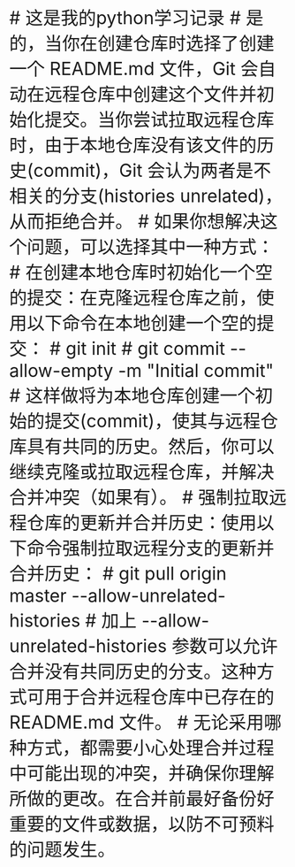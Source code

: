 <font size = 6>
# 这是我的python学习记录
# 是的，当你在创建仓库时选择了创建一个 README.md 文件，Git 会自动在远程仓库中创建这个文件并初始化提交。当你尝试拉取远程仓库时，由于本地仓库没有该文件的历史(commit)，Git 会认为两者是不相关的分支(histories unrelated)，从而拒绝合并。
# 如果你想解决这个问题，可以选择其中一种方式：
# 在创建本地仓库时初始化一个空的提交：在克隆远程仓库之前，使用以下命令在本地创建一个空的提交：
# git init
# git commit --allow-empty -m "Initial commit"
# 这样做将为本地仓库创建一个初始的提交(commit)，使其与远程仓库具有共同的历史。然后，你可以继续克隆或拉取远程仓库，并解决合并冲突（如果有）。
# 强制拉取远程仓库的更新并合并历史：使用以下命令强制拉取远程分支的更新并合并历史：
# git pull origin master --allow-unrelated-histories
# 加上 --allow-unrelated-histories 参数可以允许合并没有共同历史的分支。这种方式可用于合并远程仓库中已存在的 README.md 文件。
# 无论采用哪种方式，都需要小心处理合并过程中可能出现的冲突，并确保你理解所做的更改。在合并前最好备份好重要的文件或数据，以防不可预料的问题发生。 
</font>
